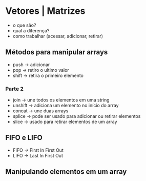 # Vetores | Matrizes
- o que são?
- qual a diferença?
- como trabalhar (acessar, adicionar, retirar)

## Métodos para manipular arrays
- push -> adicionar
- pop -> retiro o ultimo valor
- shift -> retira o primeiro elemento

### Parte 2
- join -> une todos os elementos em uma string
- unshift -> adiciona um elemento no início do array
- concat -> une duas arrays
- splice -> pode ser usado para adicionar ou retirar elementos
- slice -> usado para retirar elementos de um array


## FIFO e LIFO
- FIFO -> First In First Out
- LIFO -> Last In First Out

## Manipulando elementos em um array
